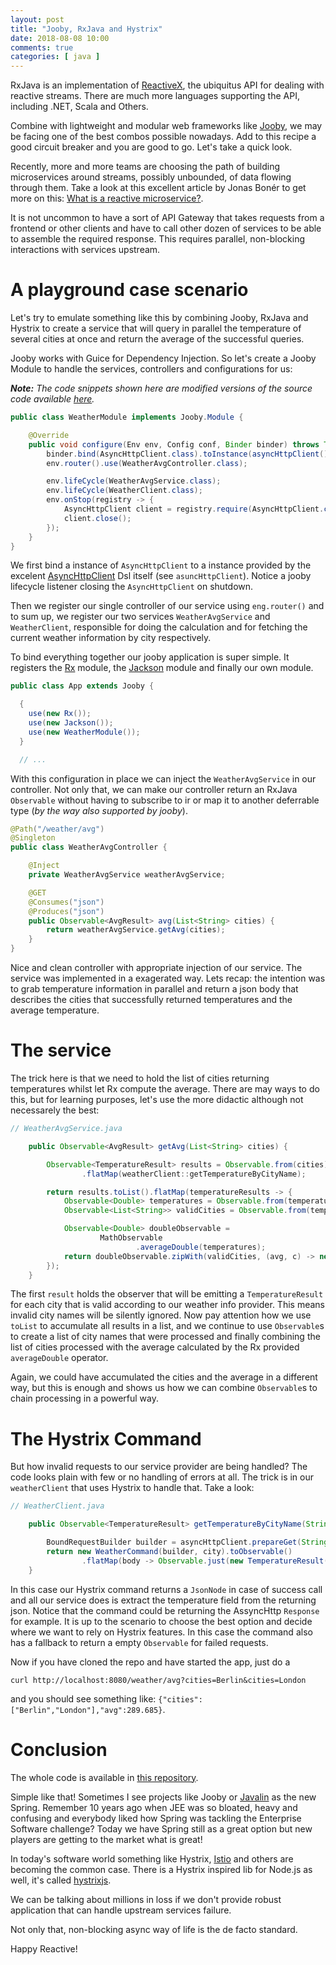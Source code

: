 ```yaml
---
layout: post
title: "Jooby, RxJava and Hystrix"
date: 2018-08-08 10:00
comments: true
categories: [ java ]
---
```


RxJava is an implementation of [ReactiveX](http://reactivex.io/), the ubiquitus API for dealing with reactive streams. There are much more languages supporting the API, including .NET, Scala and Others.

Combine with lightweight and modular web frameworks  like [Jooby](https://jooby.org/), we may be facing one of the best combos possible nowadays. Add to this recipe a good circuit breaker and you are good to go. Let's take a quick look.

<!--more-->

Recently, more and more teams are choosing the path of building microservices around streams, possibly unbounded, of data flowing through them. Take a look at this excellent article by Jonas Bonér to get more on this: [What is a reactive microservice?](https://www.oreilly.com/ideas/what-is-a-reactive-microservice).

It is not uncommon to have a sort of API Gateway that takes requests from a frontend or other clients and have to call other dozen of services to be able to assemble the required response. This requires parallel, non-blocking interactions with services upstream.

# A playground case scenario

Let's try to emulate something like this by combining Jooby, RxJava and Hystrix to create a service that will query in parallel the temperature of several cities at once and return the average of the successful queries.

Jooby works with Guice for Dependency Injection. So let's create a Jooby Module to handle the services, controllers and configurations for us:

***Note:** The code snippets shown here are modified versions of the source code available [here](https://github.com/paulosuzart/rx-jooby-weather).*

```java
public class WeatherModule implements Jooby.Module {

    @Override
    public void configure(Env env, Config conf, Binder binder) throws Throwable {
        binder.bind(AsyncHttpClient.class).toInstance(asyncHttpClient());
        env.router().use(WeatherAvgController.class);

        env.lifeCycle(WeatherAvgService.class);
        env.lifeCycle(WeatherClient.class);
        env.onStop(registry -> {
            AsyncHttpClient client = registry.require(AsyncHttpClient.class);
            client.close();
        });
    }
}
```

We first bind a instance of `AsyncHttpClient` to a instance provided by the excelent [AsyncHttpClient](https://github.com/AsyncHttpClient/async-http-client) Dsl itself (see `asuncHttpClient`). Notice a jooby lifecycle listener closing the `AsyncHttpClient` on shutdown.

Then we register our single controller of our service using `eng.router()` and to sum up, we register our two services `WeatherAvgService` and `WeatherClient`, responsible for doing the calculation and for fetching the current weather information by city respectively.

To bind everything together our jooby application is super simple. It registers the [Rx](https://jooby.org/doc/rxjava/) module, the [Jackson](https://jooby.org/doc/jackson/) module and finally our own module.

```java
public class App extends Jooby {

  {
    use(new Rx());
    use(new Jackson());
    use(new WeatherModule());
  }

  // ... 
```

With this configuration in place we can inject the `WeatherAvgService` in our controller. Not only that, we can make our controller return an RxJava `Observable` without having to subscribe to ir or map it to another deferrable type (*by the way also supported by jooby*).

```java
@Path("/weather/avg")
@Singleton
public class WeatherAvgController {

    @Inject
    private WeatherAvgService weatherAvgService;

    @GET
    @Consumes("json")
    @Produces("json")
    public Observable<AvgResult> avg(List<String> cities) {
        return weatherAvgService.getAvg(cities);
    }
}
```

Nice and clean controller with appropriate injection of our service. The service was implemented in a exagerated way. Lets recap: the intention was to grab temperature information in parallel and return a json body that describes the cities that successfully returned temperatures and the average temperature.

# The service

The trick here is that we need to hold the list of cities returning temperatures whilst let Rx compute the average. There are may ways to do this, but for learning purposes, let's use the more didactic although not necessarely the best:

```java
// WeatherAvgService.java

    public Observable<AvgResult> getAvg(List<String> cities) {

        Observable<TemperatureResult> results = Observable.from(cities)
                .flatMap(weatherClient::getTemperatureByCityName);

        return results.toList().flatMap(temperatureResults -> {
            Observable<Double> temperatures = Observable.from(temperatureResults).map(TemperatureResult::getTemperature);
            Observable<List<String>> validCities = Observable.from(temperatureResults).map(TemperatureResult::getCity).toList();

            Observable<Double> doubleObservable =
                    MathObservable
                            .averageDouble(temperatures);
            return doubleObservable.zipWith(validCities, (avg, c) -> new AvgResult(c, avg));
        });
    }
```

The first `result` holds the observer that will be emitting a `TemperatureResult` for each city that is valid according to our weather info provider. This means invalid city names will be silently ignored. Now pay attention how we use `toList` to accumulate all results in a list, and we continue to use `Observable`s to create a list of city names that were processed and finally combining the list of cities processed with the average calculated by the Rx provided `averageDouble` operator.

Again, we could have accumulated the cities and the average in a different way, but this is enough and shows us how we can combine `Observable`s to chain processing in a powerful way.

# The Hystrix Command

But how invalid requests to our service provider are being handled? The code looks plain with few or no handling of errors at all. The trick is in our `weatherClient` that uses Hystrix to handle that. Take a look:

```java
// WeatherClient.java

    public Observable<TemperatureResult> getTemperatureByCityName(String city) {

        BoundRequestBuilder builder = asyncHttpClient.prepareGet(String.format(byNameTemplate, city, this.apiKey));
        return new WeatherCommand(builder, city).toObservable()
                .flatMap(body -> Observable.just(new TemperatureResult(city, body.get("main").get("temp").asDouble())));
    }
```

In this case our Hystrix command returns a `JsonNode` in case of success call and all our service does is extract the temperature field from the returning json. Notice that the command could be returning the AssyncHttp `Response` for example. It is up to the scenario to choose the best option and decide where we want to rely on Hystrix features. In this case the command also has a fallback to return a empty `Observable`  for failed requests.

Now if you have cloned the repo and have started the app, just do a 

```
curl http://localhost:8080/weather/avg?cities=Berlin&cities=London
``` 

and you should see something like: `{"cities":["Berlin","London"],"avg":289.685}`.

# Conclusion

The whole code is available in [this repository](https://github.com/paulosuzart/rx-jooby-weather).

Simple like that! Sometimes I see projects like Jooby or [Javalin](https://javalin.io/) as the new Spring. Remember 10 years ago when JEE was so bloated, heavy and confusing and everybody liked how Spring was tackling the Enterprise Software challenge? Today we have Spring still as a great option but new players are getting to the market what is great!

In today's software world something like Hystrix, [Istio](https://istio.io/) and others are becoming the common case. There is a Hystrix inspired lib for Node.js as well, it's called [hystrixjs](https://www.npmjs.com/package/hystrixjs).

We can be talking about millions in loss if we don't provide robust application that can handle upstream services failure.

Not only that, non-blocking async way of life is the de facto standard.

Happy Reactive!